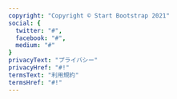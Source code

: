 ```yaml
---
copyright: "Copyright © Start Bootstrap 2021"
social: {
  twitter: "#",
  facebook: "#",
  medium: "#"
}
privacyText: "プライバシー"
privacyHref: "#!"
termsText: "利用規約"
termsHref: "#!"
---
```

